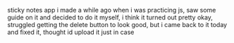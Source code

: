 sticky notes app i made a while ago when i was practicing js, saw some guide on it and decided to do it myself, i think it turned out pretty okay, struggled getting the
delete button to look good, but i came back to it today and fixed it, thought id upload it just in case
